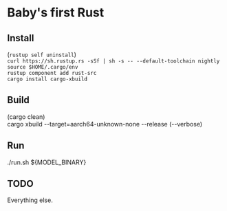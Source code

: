 # Baby's first Rust

## Install

(`rustup self uninstall`)\
`curl https://sh.rustup.rs -sSf | sh -s -- --default-toolchain nightly`\
`source $HOME/.cargo/env`\
`rustup component add rust-src`\
`cargo install cargo-xbuild`

## Build

(cargo clean)\
cargo xbuild --target=aarch64-unknown-none --release (--verbose)

## Run

./run.sh ${MODEL_BINARY}

## TODO

Everything else.